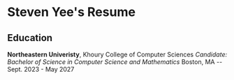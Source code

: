 # Steven Yee's Resume

## Education
**Northeastern Univeristy**, Khoury College of Computer Sciences
*Candidate: Bachelor of Science in Computer Science and Mathematics* 
Boston, MA -- Sept. 2023 - May 2027